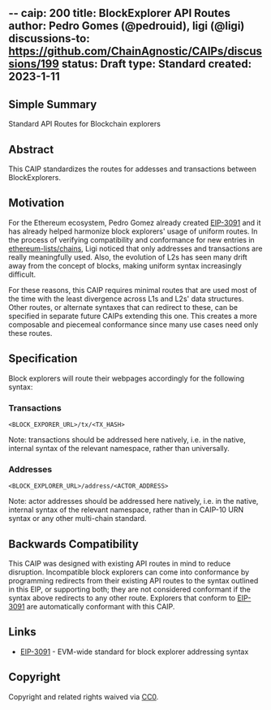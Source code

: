 --
caip: 200
title: BlockExplorer API Routes
author: Pedro Gomes (@pedrouid), ligi (@ligi)
discussions-to: https://github.com/ChainAgnostic/CAIPs/discussions/199
status: Draft
type: Standard
created: 2023-1-11
---

## Simple Summary

Standard API Routes for Blockchain explorers

## Abstract

This CAIP standardizes the routes for addesses and transactions between BlockExplorers.

## Motivation

For the Ethereum ecosystem, Pedro Gomez already created [EIP-3091][] and it has
already helped harmonize block explorers' usage of uniform routes. In the
process of verifying compatibility and conformance for new entries in
[ethereum-lists/chains][], Ligi noticed that only addresses and transactions are
really meaningfully used. Also, the evolution of L2s has seen many drift away from the
concept of blocks, making uniform syntax increasingly difficult. 

For these reasons, this CAIP requires minimal routes that are used most of the
time with the least divergence across L1s and L2s' data structures. Other
routes, or alternate syntaxes that can redirect to these, can be specified in
separate future CAIPs extending this one. This creates a more composable and
piecemeal conformance since many use cases need only these routes.

## Specification

Block explorers will route their webpages accordingly for the following syntax:

### Transactions

`<BLOCK_EXPORER_URL>/tx/<TX_HASH>`

Note: transactions should be addressed here natively, i.e. in the native,
internal syntax of the relevant namespace, rather than universally.

### Addresses

`<BLOCK_EXPLORER_URL>/address/<ACTOR_ADDRESS>`

Note: actor addresses should be addressed here natively, i.e. in the native,
internal syntax of the relevant namespace, rather than in CAIP-10 URN syntax or
any other multi-chain standard.

## Backwards Compatibility

This CAIP was designed with existing API routes in mind to reduce disruption.
Incompatible block explorers can come into conformance by programming redirects
from their existing API routes to the syntax outlined in this EIP, or supporting
both; they are not considered conformant if the syntax above redirects to any
other route. Explorers that conform to [EIP-3091][] are automatically conformant
with this CAIP.

## Links

- [EIP-3091][] - EVM-wide standard for block explorer addressing syntax

[EIP-3091]: https://eips.ethereum.org/EIPS/eip-3091
[ethereum-lists/chains]: https://github.com/ethereum-lists/chains

## Copyright

Copyright and related rights waived
via [CC0](https://creativecommons.org/publicdomain/zero/1.0/).
